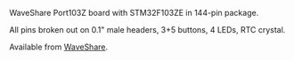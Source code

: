WaveShare Port103Z board with STM32F103ZE in 144-pin package.

All pins broken out on 0.1" male headers, 3+5 buttons, 4 LEDs, RTC crystal.

Available from [WaveShare][WS].

  [WS]: http://www.waveshare.com/product/mcu-tools/stm32/evk-port/port103z.htm
